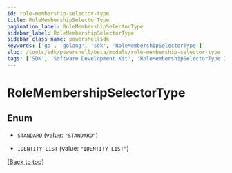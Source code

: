 ```yaml
---
id: role-membership-selector-type
title: RoleMembershipSelectorType
pagination_label: RoleMembershipSelectorType
sidebar_label: RoleMembershipSelectorType
sidebar_class_name: powershellsdk
keywords: ['go', 'golang', 'sdk', 'RoleMembershipSelectorType'] 
slug: /tools/sdk/powershell/beta/models/role-membership-selector-type
tags: ['SDK', 'Software Development Kit', 'RoleMembershipSelectorType']
---
```



# RoleMembershipSelectorType

## Enum


* `STANDARD` (value: `"STANDARD"`)

* `IDENTITY_LIST` (value: `"IDENTITY_LIST"`)


[[Back to top]](#) 

